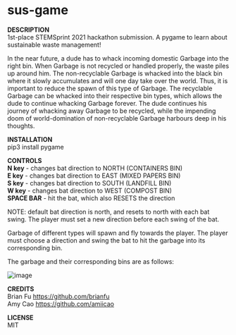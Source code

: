 # sus-game
**DESCRIPTION**\
1st-place STEMSprint 2021 hackathon submission.
A pygame to learn about sustainable waste management!

In the near future, a dude has to whack incoming domestic Garbage into the right bin. When Garbage is not recycled or handled properly, the waste piles up around him. The non-recyclable Garbage is whacked into the black bin where it slowly accumulates and will one day take over the world. Thus, it is important to reduce the spawn of this type of Garbage. The recyclable Garbage can be whacked into their respective bin types, which allows the dude to continue whacking Garbage forever. The dude continues his journey of whacking away Garbage to be recycled, while the impending doom of world-domination of non-recyclable Garbage harbours deep in his thoughts. 


**INSTALLATION**\
pip3 install pygame

**CONTROLS** \
**N key** - changes bat direction to NORTH (CONTAINERS BIN)  
**E key** - changes bat direction to EAST (MIXED PAPERS BIN)\
**S key** - changes bat direction to SOUTH (LANDFILL BIN)\
**W key** - changes bat direction to WEST (COMPOST BIN)\
**SPACE BAR** - hit the bat, which also RESETS the direction

NOTE: default bat direction is north, and resets to north with each bat swing. The player must set a new direction before each swing of the bat.

Garbage of different types will spawn and fly towards the player. The player must choose a direction and swing the bat to hit the garbage into its corresponding bin.

The garbage and their corresponding bins are as follows:

![image](https://user-images.githubusercontent.com/85824514/142555206-4da2f3ee-3ca4-4a62-8e6a-0d56e2043fb4.png)

**CREDITS**\
Brian Fu https://github.com/brianfu \
Amy Cao https://github.com/amiicao

**LICENSE**\
MIT

